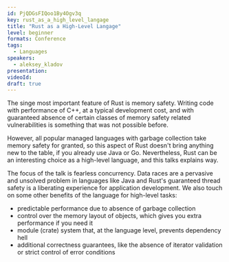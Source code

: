 ```yaml
---
id: PjQDGsFIQoo1By4Ogv3q
key: rust_as_a_high_level_langage
title: "Rust as a High-Level Langage"
level: beginner
formats: Conference 
tags:
  - Languages
speakers:
  - aleksey_kladov
presentation:
videoId:
draft: true
---
```

The singe most important feature of Rust is memory safety. Writing code with performance of C++, at a typical development cost, and with guaranteed absence of certain classes of memory safety related vulnerabilities is something that was not possible before. 

However, all popular managed languages with garbage collection take memory safety for granted, so this aspect of Rust doesn't bring anything new to the table, if you already use Java or Go. Nevertheless, Rust can be an interesting choice as a high-level language, and this talks explains way.  

The focus of the talk is fearless concurrency. Data races are a pervasive and unsolved problem in languages like Java and Rust's guaranteed thread safety is a liberating experience for application development. We also touch on some other benefits of the language for high-level tasks:

* predictable performance due to absence of garbage  collection
*  control over the memory layout of objects, which gives you extra performance if you need it
*  module (crate) system that, at the language level, prevents dependency hell
* additional correctness guarantees, like the absence of iterator validation or strict control of error conditions
